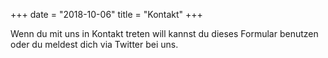 +++
date = "2018-10-06"
title = "Kontakt"
+++

Wenn du mit uns in Kontakt treten will kannst du dieses Formular benutzen oder du meldest dich via Twitter bei uns.
